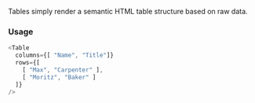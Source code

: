 Tables simply render a semantic HTML table structure based on raw data.

### Usage

```js
<Table 
  columns={[ "Name", "Title"]}
  rows={[
    [ "Max", "Carpenter" ],
    [ "Moritz", "Baker" ]
  ]}
/>
```
